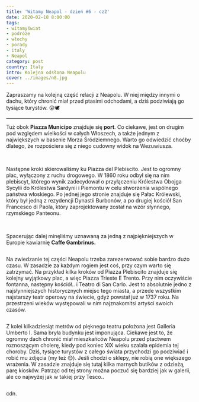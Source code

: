```yaml
---
title: 'Witamy Neapol - dzień #6 - cz2'
date: 2020-02-18 8:00:00
tags:
- witamyświat
- podróże 
- włochy
- porady
- italy
- Neapol
category: post
country: Italy
intro: Kolejna odsłona Neapolu
cover: ../images/n8.jpg
---
```

<p>Zapraszamy na kolejną część relacji z Neapolu. W niej między innymi o dachu, który chronić miał przed ptasimi odchodami, a dziś podziwiają go tysiące turystów. 😲🕊</p>

-----

<p>
  Tuż obok <b>Piazza Municipo</b> znajduje się <b>port</b>. Co ciekawe, jest on drugim pod względem wielkości w całych Włoszech, a także jednym z największych w basenie Morza Śródziemnego. Warto go odwiedzić choćby dlatego, że rozpościera się z niego cudowny widok na Wezuwiusza.
</p>

<div class='flex'>
  <img class='box image0' src='../static/posts-images/n801.jpg' alt=''/>
  <img class='box image0' src='../static/posts-images/n802.jpg' alt=''/>
  <img class='box image0' src='../static/posts-images/n803.jpg' alt=''/>
  <img class='box image0' src='../static/posts-images/n805.jpg' alt=''/>
  <img class='box image0' src='../static/posts-images/n804.jpg' alt=''/>
</div>

<p>
  Następne kroki skierowaliśmy ku Piazza del Plebiscito. Jest to ogromny plac, wyłączony z ruchu drogowego. W 1860 roku odbył się na nim plebiscyt, którego wynik zadecydował o przyłączeniu Królestwa Obojga Sycylii do Królestwa Sardynii i Piemontu w celu stworzenia wspólnego państwa włoskiego. Po jednej jego stronie znajduje się Pałac Królewski, który był jedną z rezydencji Dynastii Burbonów, a po drugiej kościół San Francesco di Paola, który zaprojektowany został na wzór słynnego, rzymskiego Panteonu.
</p>

<div class='flex'>
  <img class='box image0' src='../static/posts-images/n806.jpg' alt=''/>
  <img class='box image0' src='../static/posts-images/n807.jpg' alt=''/>
</div>

<p>Spacerując dalej minęliśmy uznawaną za jedną z najpiękniejszych w Europie kawiarnię <b>Caffe Gambrinus.</b></p>

<div class='backImage backImage1'>
  <img src='../static/posts-images/n808.jpg' alt=''/>
</div>

<p>
  Na zwiedzanie tej części Neapolu trzeba zarezerwować sobie bardzo dużo czasu. W zasadzie za każdym rogiem jest coś, przy czym warto się zatrzymać. Na przykład kilka kroków od Piazza Plebiscito znajduje się kolejny wyjątkowy plac, a więc Piazza Trieste E Trento. Przy nim oczywiście fontanna, następny kościół.. i Teatro di San Carlo. Jest to absolutnie jedno z najsłynniejszych historycznych miejsc tego miasta, a przede wszystkim najstarszy teatr operowy na świecie, gdyż powstał już w 1737 roku. Na przestrzeni wieków występowali w nim najznakomitsi artyści swoich czasów.
</p>

<div class='backImage backImage1'>
  <img src='../static/posts-images/n809.jpg' alt=''/>
</div>

<p>
  Z kolei kilkadziesiąt metrów od pięknego teatru położona jest Galleria Umberto I. Sama bryła budynku jest imponująca. Ciekawe jest to, że ogromny dach chronić miał mieszkańców Neapolu przed ptactwem roznoszącym cholerę, kiedy pod koniec XIX wieku szalała epidemia tej choroby. Dziś, tysiące turystów z całego świata przychodzi go podziwiać i robić mu zdjęcia (my też 😊). Jeśli chodzi o sklepy, nie robią one większego wrażenia. W zasadzie znajduje się tutaj kilka marnych butików z odzieżą, parę kiosków. Patrząc od tej strony można poczuć się bardziej jak w galerii, ale co najwyżej jak w takiej przy Tesco..
</p>

<div class='flex'>
  <img class='box image0' src='../static/posts-images/n810.jpg' alt=''/>
  <!-- <img class='box image0' src='../static/posts-images/n811.jpg' alt=''/> -->
</div>

<p>cdn.</p>